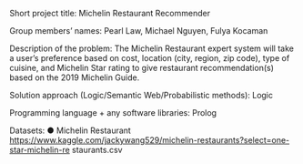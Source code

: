 Short project title: Michelin Restaurant Recommender

Group members’ names: Pearl Law, Michael Nguyen, Fulya Kocaman

Description of the problem: The Michelin Restaurant expert system will take a user’s
preference based on cost, location (city, region, zip code), type of cuisine, and Michelin
Star rating to give restaurant recommendation(s) based on the 2019 Michelin Guide.

Solution approach (Logic/Semantic Web/Probabilistic methods): Logic

Programming language + any software libraries: Prolog

Datasets:
● Michelin Restaurant
https://www.kaggle.com/jackywang529/michelin-restaurants?select=one-star-michelin-re
staurants.csv
